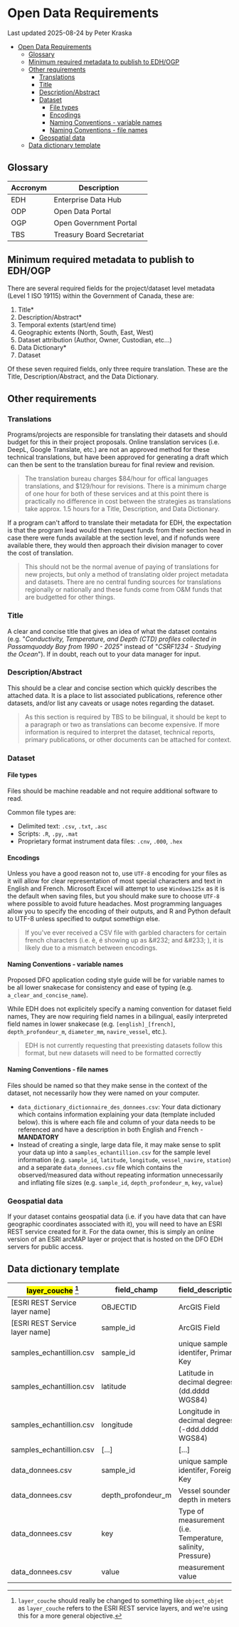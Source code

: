 # Open Data Requirements

Last updated 2025-08-24 by Peter Kraska

- [Open Data Requirements](#open-data-requirements)
  - [Glossary](#glossary)
  - [Minimum required metadata to publish to EDH/OGP](#minimum-required-metadata-to-publish-to-edhogp)
  - [Other requirements](#other-requirements)
    - [Translations](#translations)
    - [Title](#title)
    - [Description/Abstract](#descriptionabstract)
    - [Dataset](#dataset)
      - [File types](#file-types)
      - [Encodings](#encodings)
      - [Naming Conventions - variable names](#naming-conventions---variable-names)
      - [Naming Conventions - file names](#naming-conventions---file-names)
    - [Geospatial data](#geospatial-data)
  - [Data dictionary template](#data-dictionary-template)

## Glossary

| Accronym | Description                |
| -------- | -------------------------- |
| EDH      | Enterprise Data Hub        |
| ODP      | Open Data Portal           |
| OGP      | Open Government Portal     |
| TBS      | Treasury Board Secretariat |

## Minimum required metadata to publish to EDH/OGP

There are several required fields for the project/dataset level metadata (Level 1 ISO 19115) within the Government of Canada, these are:

1) Title*
1) Description/Abstract*
1) Temporal extents (start/end time)
1) Geographic extents (North, South, East, West)
1) Dataset attribution (Author, Owner, Custodian, etc...)
1) Data Dictionary*
1) Dataset

Of these seven required fields, only three require translation. These are the Title, Description/Abstract, and the Data Dictionary.

## Other requirements

### Translations

Programs/projects are responsible for translating their datasets and should budget for this in their project proposals. Online translation services (i.e. DeepL, Google Translate, etc.) are not an approved method for these technical translations, but have been approved for generating a draft which can then be sent to the translation bureau for final review and revision.

> The translation bureau charges $84/hour for offical languages translations, and $129/hour for revisions. There is a minimum charge of one hour for both of these services and at this point there is practically no difference in cost between the strategies as translations take approx. 1.5 hours for a Title, Description, and Data Dictionary.

If a program can't afford to translate their metadata for EDH, the expectation is that the program lead would then request funds from their section head in case there were funds available at the section level, and if nofunds were available there, they would then approach their division manager to cover the cost of translation.

>This should not be the normal avenue of paying of translations for new projects, but only a method of translating older project metadata and datasets. There are no central funding sources for translations regionally or nationally and these funds come from O&M funds that are budgetted for other things.

### Title

A clear and concise title that gives an idea of what the dataset contains (e.g. "_Conductivity, Temperature, and Depth (CTD) profiles collected in Passamquoddy Bay from 1990 - 2025"_ instead of "_CSRF1234 - Studying the Ocean_"). If in doubt, reach out to your data manager for input.

### Description/Abstract

This should be a clear and concise section which quickly describes the attached data. It is a place to list associated publications, reference other datasets, and/or list any caveats or usage notes regarding the dataset.

>As this section is required by TBS to be bilingual, it should be kept to a paragraph or two as translations can become expensive. If more information is required to interpret the dataset, technical reports, primary publications, or other documents can be attached for context.

### Dataset

#### File types

Files should be machine readable and not require additional software to read. 

Common file types are:

- Delimited text: `.csv`, `.txt`, `.asc`
- Scripts: `.R`, `.py`, `.mat`
- Proprietary format instrument data files: `.cnv`, `.000`, `.hex`

#### Encodings

Unless you have a good reason not to, use `UTF-8` encoding for your files as it will allow for clear representation of most special characters and text in English and French. Microsoft Excel will attempt to use `Windows125x` as it is the default when saving files, but you should make sure to choose `UTF-8 ` where possible to avoid future headaches. Most programming languages allow you to specify the encoding of their outputs, and R and Python default to UTF-8 unless specified to output somethign else.

>If you've ever received a CSV file with garbled characters for certain french characters (i.e. &#232;, &#233; showing up as \&#232; and \&#233; ), it is likely due to a mismatch between encodings.

#### Naming Conventions - variable names

Proposed DFO application coding style guide will be for variable names to be all lower snakecase for consistency and ease of typing (e.g. `a_clear_and_concise_name`). 

While EDH does not explicitely specify a naming convention for dataset field names, They are now requiring field names in a bilingual, easily interpreted field names in lower snakecase (e.g. `[english]_[french]`, `depth_profondeur_m`, `diameter_mm`, `navire_vessel`, etc.).

> EDH is not currently requesting that preexisting datasets follow this format, but new datasets will need to be formatted correctly

#### Naming Conventions - file names

Files should be named so that they make sense in the context of the dataset, not necessarily how they were named on your computer.

- `data_dictionary_dictionnaire_des_donnees.csv`: Your data dictionary which contains information explaining your data (template included below). this is where each file and column of your data needs to be referenced and have a description in both English and French - **MANDATORY**
- Instead of creating a single, large data file, it may make sense to split your data up into a `samples_echantillion.csv` for the sample level information (e.g. `sample_id`, `latitude`, `longitude`, `vessel_navire`, `station`) and a separate `data_donnees.csv` file which contains the observed/measured data without repeating information unnecessarily and inflating file sizes (e.g. `sample_id`, `depth_profondeur_m`, `key`, `value`)

### Geospatial data
 If your dataset contains geospatial data (i.e. if you have data that can have geographic coordinates associated with it), you will need to have an ESRI REST service created for it. For the data owner, this is simply an online version of an ESRI arcMAP layer or project that is hosted on the DFO EDH servers for public access.

## Data dictionary template

 | <mark>layer_couche</mark> [^1] | field_champ        | field_description                                          | description_du_champ                                          |
 | ------------------------------ | ------------------ | ---------------------------------------------------------- | ------------------------------------------------------------- |
 | [ESRI REST Service layer name] | OBJECTID           | ArcGIS Field                                               | Identifiant ArcGIS                                            |
 | [ESRI REST Service layer name] | sample_id          | ArcGIS Field                                               | Identifiant ArcGIS                                            |
 | samples_echantillion.csv       | sample_id          | unique sample identifer, Primary Key                       | Identificateur unique de l'ensemble, Clé Primaire             |
 | samples_echantillion.csv       | latitude           | Latitude in decimal degrees (dd.dddd WGS84)                | Latitude en degrés décimaux (dd.dddd WGS84)                   |
 | samples_echantillion.csv       | longitude          | Longitude in decimal degrees (-ddd.dddd WGS84)             | Longitude en degrés décimaux (-ddd.dddd WGS84)                |
 | samples_echantillion.csv       | [...]              | [...]                                                      | [...]                                                         |
 | data_donnees.csv               | sample_id          | unique sample identifer, Foreign Key                       | Identificateur unique de l'ensemble, Clé étrangère            |
 | data_donnees.csv               | depth_profondeur_m | Vessel sounder depth in meters                             | Profondeur du sondeur du navire en mètres                     |
 | data_donnees.csv               | key                | Type of measurement (i.e. Temperature, salinity, Pressure) | Type de mesure (par exemple, température, salinité, pression) |
 | data_donnees.csv               | value              | measurement value                                          | Valeur de mesure                                              |


[^1]: `layer_couche` should really be changed to something like `object_objet` as `layer_couche` refers to the ESRI REST service layers, and we're using this for a more general objective.